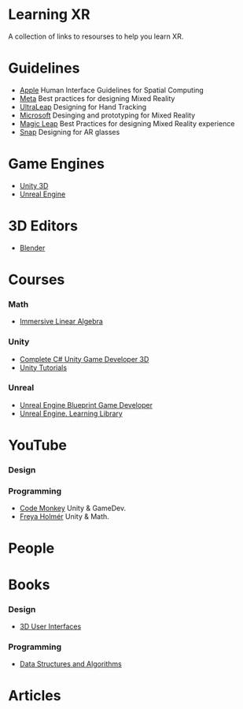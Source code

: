# Learning XR
A collection of links to resourses to help you learn XR.

# Guidelines
- [Apple](https://developer.apple.com/design/human-interface-guidelines/spatial-layout) Human Interface Guidelines for Spatial Computing
- [Meta](https://developer.oculus.com/resources/mr-design-guideline/) Best practices for designing Mixed Reality
- [UltraLeap](https://docs.ultraleap.com/hand-tracking/) Designing for Hand Tracking
- [Microsoft](https://learn.microsoft.com/en-us/windows/mixed-reality/design/design) Desinging and prototyping for Mixed Reality
- [Magic Leap](https://developer-docs.magicleap.cloud/docs/category/best-practices/) Best Practices for designing Mixed Reality experience
- [Snap](https://developers.snap.com/spectacles/home) Designing for AR glasses

# Game Engines
- [Unity 3D](https://unity.com/unity-hub)
- [Unreal Engine](https://www.unrealengine.com/)

# 3D Editors
- [Blender](https://www.blender.org/download/)

# Courses

### Math
- [Immersive Linear Algebra](https://immersivemath.com/)

### Unity 
- [Complete C# Unity Game Developer 3D](https://www.udemy.com/course/unitycourse2/)
- [Unity Tutorials](https://learn.unity.com/tutorials)

### Unreal
- [Unreal Engine Blueprint Game Developer](https://www.udemy.com/course/unrealblueprint/)
- [Unreal Engine. Learning Library](https://dev.epicgames.com/community/unreal-engine/learning)

# YouTube
### Design

### Programming
- [Code Monkey](https://www.youtube.com/@CodeMonkeyUnity) Unity & GameDev.
- [Freya Holmér](https://www.youtube.com/@Acegikmo) Unity & Math.

# People

# Books
### Design
- [3D User Interfaces]()

### Programming
- [Data Structures and Algorithms]()

# Articles
